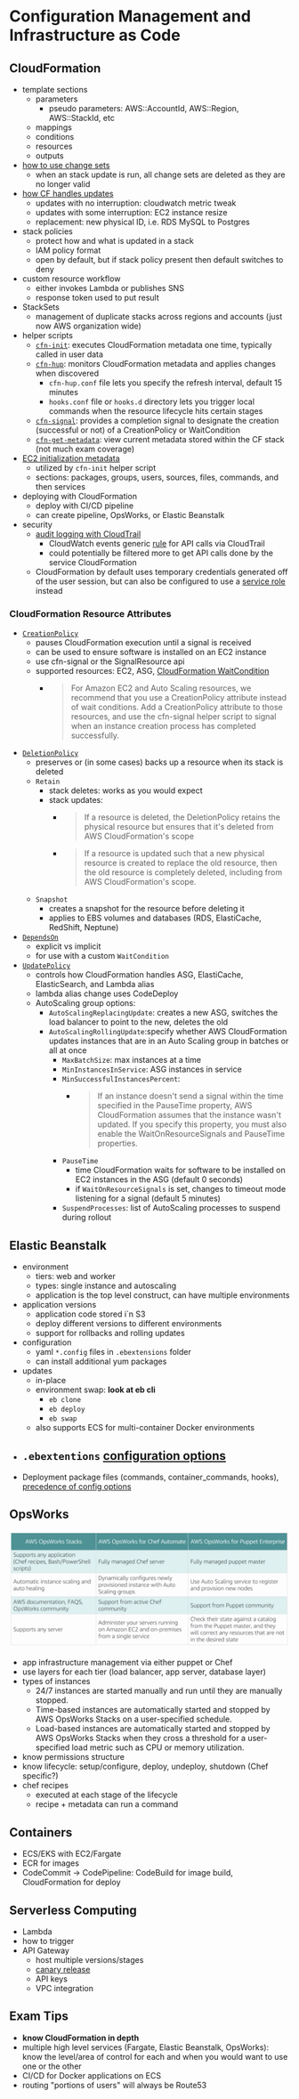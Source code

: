 # Configuration Management and Infrastructure as Code

## CloudFormation

- template sections
  - parameters
    - pseudo parameters: AWS::AccountId, AWS::Region, AWS::StackId, etc
  - mappings
  - conditions
  - resources
  - outputs
- [how to use change sets](https://docs.aws.amazon.com/AWSCloudFormation/latest/UserGuide/using-cfn-updating-stacks-changesets.html)
  - when an stack update is run, all change sets are deleted as they are no longer valid
- [how CF handles updates](https://docs.aws.amazon.com/AWSCloudFormation/latest/UserGuide/using-cfn-updating-stacks-update-behaviors.html)
  - updates with no interruption: cloudwatch metric tweak
  - updates with some interruption: EC2 instance resize
  - replacement: new physical ID, i.e. RDS MySQL to Postgres
- stack policies
  - protect how and what is updated in a stack
  - IAM policy format
  - open by default, but if stack policy present then default switches to deny
- custom resource workflow
  - either invokes Lambda or publishes SNS
  - response token used to put result
- StackSets
  - management of duplicate stacks across regions and accounts (just now AWS organization wide)
- helper scripts
  - [`cfn-init`](https://docs.aws.amazon.com/AWSCloudFormation/latest/UserGuide/cfn-init.html): executes CloudFormation metadata one time, typically called in user data
  - [`cfn-hup`](https://docs.aws.amazon.com/AWSCloudFormation/latest/UserGuide/cfn-hup.html): monitors CloudFormation metadata and applies changes when discovered
    - `cfn-hup.conf` file lets you specify the refresh interval, default 15 minutes
    - `hooks.conf` file or `hooks.d` directory lets you trigger local commands when the resource lifecycle hits certain stages
  - [`cfn-signal`](https://docs.aws.amazon.com/AWSCloudFormation/latest/UserGuide/cfn-signal.html): provides a completion signal to designate the creation (successful or not) of a CreationPolicy or WaitCondition
  - [`cfn-get-metadata`](https://docs.aws.amazon.com/AWSCloudFormation/latest/UserGuide/cfn-get-metadata.html): view current metadata stored within the CF stack (not much exam coverage)
- [EC2 initialization metadata](https://docs.aws.amazon.com/AWSCloudFormation/latest/UserGuide/aws-resource-init.html)
  - utilized by `cfn-init` helper script
  - sections: packages, groups, users, sources, files, commands, and then services
- deploying with CloudFormation
  - deploy with CI/CD pipeline
  - can create pipeline, OpsWorks, or Elastic Beanstalk
- security
  - [audit logging with CloudTrail](https://docs.aws.amazon.com/AWSCloudFormation/latest/UserGuide/cfn-api-logging-cloudtrail.html)
    - CloudWatch events generic [rule](https://docs.aws.amazon.com/es_es/AmazonCloudWatch/latest/events/Create-CloudWatch-Events-CloudTrail-Rule.html) for API calls via CloudTrail
    - could potentially be filtered more to get API calls done by the service CloudFormation
  - CloudFormation by default uses temporary credentials generated off of the user session, but can also be configured to use a [service role](https://docs.aws.amazon.com/AWSCloudFormation/latest/UserGuide/using-iam-servicerole.html) instead

### CloudFormation Resource Attributes

- [`CreationPolicy`](https://docs.aws.amazon.com/AWSCloudFormation/latest/UserGuide/aws-attribute-creationpolicy.html)
  - pauses CloudFormation execution until a signal is received
  - can be used to ensure software is installed on an EC2 instance
  - use cfn-signal or the SignalResource api
  - supported resources: EC2, ASG, [CloudFormation WaitCondition](https://docs.aws.amazon.com/AWSCloudFormation/latest/UserGuide/aws-properties-waitcondition.html)
    - > For Amazon EC2 and Auto Scaling resources, we recommend that you use a CreationPolicy attribute instead of wait conditions. Add a CreationPolicy attribute to those resources, and use the cfn-signal helper script to signal when an instance creation process has completed successfully.
- [`DeletionPolicy`](https://docs.aws.amazon.com/AWSCloudFormation/latest/UserGuide/aws-attribute-deletionpolicy.html)
  - preserves or (in some cases) backs up a resource when its stack is deleted
  - `Retain`
    - stack deletes: works as you would expect
    - stack updates:
      - > If a resource is deleted, the DeletionPolicy retains the physical resource but ensures that it's deleted from AWS CloudFormation's scope
      - > If a resource is updated such that a new physical resource is created to replace the old resource, then the old resource is completely deleted, including from AWS CloudFormation's scope.
  - `Snapshot`
    - creates a snapshot for the resource before deleting it
    - applies to EBS volumes and databases (RDS, ElastiCache, RedShift, Neptune)
- [`DependsOn`](https://docs.aws.amazon.com/AWSCloudFormation/latest/UserGuide/aws-attribute-dependson.html)
  - explicit vs implicit
  - for use with a custom `WaitCondition`
- [`UpdatePolicy`](https://docs.aws.amazon.com/AWSCloudFormation/latest/UserGuide/aws-attribute-updatepolicy.html)
  - controls how CloudFormation handles ASG, ElastiCache, ElasticSearch, and Lambda alias
  - lambda alias change uses CodeDeploy
  - AutoScaling group options:
    - `AutoScalingReplacingUpdate`: creates a new ASG, switches the load balancer to point to the new, deletes the old
    - `AutoScalingRollingUpdate`:specify whether AWS CloudFormation updates instances that are in an Auto Scaling group in batches or all at once
      - `MaxBatchSize`: max instances at a time
      - `MinInstancesInService`: ASG instances in service
      - `MinSuccessfulInstancesPercent`:
        - > If an instance doesn't send a signal within the time specified in the PauseTime property, AWS CloudFormation assumes that the instance wasn't updated. If you specify this property, you must also enable the WaitOnResourceSignals and PauseTime properties.
      - `PauseTime`
        - time CloudFormation waits for software to be installed on EC2 instances in the ASG (default 0 seconds)
        - if `WaitOnResourceSignals` is set, changes to timeout mode listening for a signal (default 5 minutes)
      - `SuspendProcesses`: list of AutoScaling processes to suspend during rollout

## Elastic Beanstalk

- environment
  - tiers: web and worker
  - types: single instance and autoscaling
  - application is the top level construct, can have multiple environments
- application versions
  - application code stored i`n S3
  - deploy different versions to different environments
  - support for rollbacks and rolling updates
- configuration
  - yaml `*.config` files in `.ebextensions` folder
  - can install additional yum packages
- updates
  - in-place
  - environment swap: **look at eb cli**
    - `eb clone`
    - `eb deploy`
    - `eb swap`
  - also supports ECS for multi-container Docker environments
- ## `.ebextentions` [configuration options](https://docs.aws.amazon.com/elasticbeanstalk/latest/dg/ebextensions.html)
- Deployment package files (commands, container_commands, hooks), [precedence of config options](https://docs.aws.amazon.com/elasticbeanstalk/latest/dg/command-options.html#configuration-options-precedence)

## OpsWorks

![OpsWorks offerings](./pictures/opsworks-offerings.png)

- app infrastructure management via either puppet or Chef
- use layers for each tier (load balancer, app server, database layer)
- types of instances
  - 24/7 instances are started manually and run until they are manually stopped.
  - Time-based instances are automatically started and stopped by AWS OpsWorks Stacks on a user-specified schedule.
  - Load-based instances are automatically started and stopped by AWS OpsWorks Stacks when they cross a threshold for a user-specified load metric such as CPU or memory utilization.
- know permissions structure
- know lifecycle: setup/configure, deploy, undeploy, shutdown (Chef specific?)
- chef recipes
  - executed at each stage of the lifecycle
  - recipe + metadata can run a command

## Containers

- ECS/EKS with EC2/Fargate
- ECR for images
- CodeCommit -> CodePipeline: CodeBuild for image build, CloudFormation for deploy

## Serverless Computing

- Lambda
- how to trigger
- API Gateway
  - host multiple versions/stages
  - [canary release](https://docs.aws.amazon.com/apigateway/latest/developerguide/canary-release.html)
  - API keys
  - VPC integration

## Exam Tips

- **know CloudFormation in depth**
- multiple high level services (Fargate, Elastic Beanstalk, OpsWorks): know the level/area of control for each and when you would want to use one or the other
- CI/CD for Docker applications on ECS
- routing "portions of users" will always be Route53

